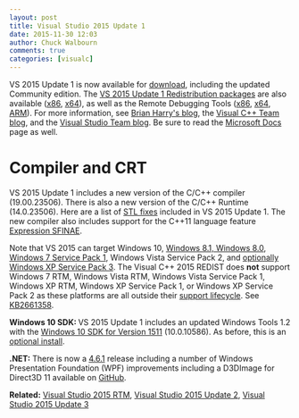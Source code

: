 ```yaml
---
layout: post
title: Visual Studio 2015 Update 1
date: 2015-11-30 12:03
author: Chuck Walbourn
comments: true
categories: [visualc]
---
```

VS 2015 Update 1 is now available for <a href="http://go.microsoft.com/fwlink/?LinkId=691129">download</a>, including the updated Community edition. The <a href="https://www.microsoft.com/en-us/download/details.aspx?id=49984">VS 2015 Update 1 Redistribution packages</a> are also available (<a href="https://go.microsoft.com/fwlink/?LinkId=615459">x86</a>, <a href="https://go.microsoft.com/fwlink/?LinkId=615460">x64</a>), as well as the Remote Debugging Tools (<a href="https://go.microsoft.com/fwlink/?LinkId=615469">x86</a>, <a href="https://go.microsoft.com/fwlink/?LinkId=615470">x64</a>, <a href="https://go.microsoft.com/fwlink/?LinkId=615471">ARM</a>). For more information, see <a href="https://devblogs.microsoft.com/bharry/vs-2015-update-1-and-tfs-2015-update-1-are-available/">Brian Harry's blog</a>, the <a href="https://devblogs.microsoft.com/cppblog/visual-studio-2015-update-1-is-here/">Visual C++ Team blog</a>, and the <a href="https://devblogs.microsoft.com/visualstudio/visual-studio-update-1-rtm/">Visual Studio Team blog</a>. Be sure to read the <a href="https://docs.microsoft.com/en-us/cpp/porting/visual-cpp-what-s-new-2003-through-2015">Microsoft Docs</a> page as well.
<!--more-->

<h1>Compiler and CRT</h1>

VS 2015 Update 1 includes a new version of the C/C++ compiler (19.00.23506). There is also a new version of the C/C++ Runtime (14.0.23506). Here are a list of <a href="https://devblogs.microsoft.com/cppblog/stl-fixes-in-vs-2015-update-1/">STL fixes</a> included in VS 2015 Update 1. The new compiler also includes support for the C++11 language feature<a href="https://devblogs.microsoft.com/cppblog/partial-support-for-expression-sfinae-in-vs-2015-update-1/"> Expression SFINAE</a>.

Note that VS 2015 can target Windows 10, <a href="https://walbourn.github.io/windows-8-1-update/">Windows 8.1, Windows 8.0</a>, <a href="https://walbourn.github.io/windows-7-service-pack-1/">Windows 7 Service Pack 1</a>, Windows Vista Service Pack 2, and <a href="https://walbourn.github.io/visual-studio-2012-update-1/">optionally Windows XP Service Pack 3</a>. The Visual C++ 2015 REDIST does <strong>not</strong> support Windows 7 RTM, Windows Vista RTM, Windows Vista Service Pack 1, Windows XP RTM, Windows XP Service Pack 1, or Windows XP Service Pack 2 as these platforms are all outside their <a href="http://windows.microsoft.com/en-us/windows/lifecycle">support lifecycle</a>. See <a href="https://support.microsoft.com/en-us/kb/2661358">KB2661358</a>.

<strong>Windows 10 SDK: </strong>VS 2015 Update 1 includes an updated Windows Tools 1.2 with the <a href="https://walbourn.github.io/windows-10-sdk-november-2015/">Windows 10 SDK for Version 1511</a> (10.0.10586). As before, this is an <a href="https://devblogs.microsoft.com/cppblog/developing-for-windows-10-with-visual-c-2015/">optional install</a>.

<strong>.NET:</strong> There is now a <a href="https://devblogs.microsoft.com/dotnet/net-framework-4-6-1-is-now-available/">4.6.1</a> release including a number of Windows Presentation Foundation (WPF) improvements including a D3DImage for Direct3D 11 available on <a href="https://github.com/Microsoft/WPFDXInterop">GitHub</a>.

<strong>Related:</strong> <a href="https://walbourn.github.io/visual-studio-2015-rtm/">Visual Studio 2015 RTM</a>, <a href="https://walbourn.github.io/visual-studio-2015-update-2/">Visual Studio 2015 Update 2</a>, <a href="https://walbourn.github.io/visual-studio-2015-update-3/">Visual Studio 2015 Update 3</a>
